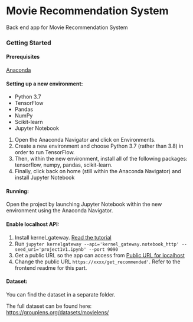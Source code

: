 # Movie Recommendation System
Back end app for Movie Recommendation System

### Getting Started

#### Prerequisites
[Anaconda](https://www.anaconda.com/products/individual)

#### Setting up a new environment:
* Python 3.7
* TensorFlow
* Pandas
* NumPy
* Scikit-learn
* Jupyter Notebook

1. Open the Anaconda Navigator and click on Environments.
2. Create a new environment and choose Python 3.7 (rather than 3.8) in order to run TensorFlow.
3. Then, within the new environment, install all of the following packages: tensorflow, numpy, pandas, scikit-learn.
4. Finally, click back on home (still within the Anaconda Navigator) and install Jupyter Notebook

#### Running:
Open the project by launching Jupyter Notebook within the new environment using the Anaconda Navigator.

#### Enable localhost API:
1. Install kernel_gateway. [Read the tutorial](https://ndres.me/post/jupyter-notebook-rest-api/)
2. Run `jupyter kernelgateway --api='kernel_gateway.notebook_http' --seed_uri='project1v1.ipynb' --port 9090`
3. Get a public URL so the app can access from [Public URL for localhost](https://tunnelin.com/)
4. Change the public URL `https://xxxx/get_recommended'`. Refer to the frontend readme for this part.

#### Dataset:

You can find the dataset in a separate folder.

The full dataset can be found here:
https://grouplens.org/datasets/movielens/




